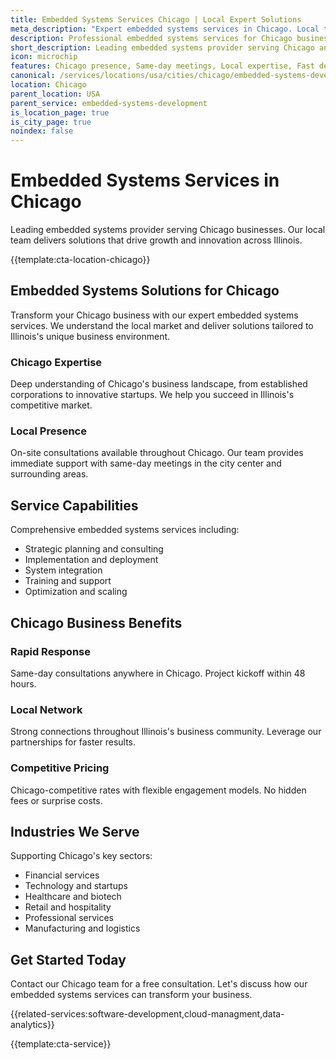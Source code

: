 ```yaml
---
title: Embedded Systems Services Chicago | Local Expert Solutions
meta_description: "Expert embedded systems services in Chicago. Local team, same-day consultations, proven results. Transform your business today."
description: Professional embedded systems services for Chicago businesses
short_description: Leading embedded systems provider serving Chicago and Illinois.
icon: microchip
features: Chicago presence, Same-day meetings, Local expertise, Fast deployment, Competitive rates, Proven track record
canonical: /services/locations/usa/cities/chicago/embedded-systems-development-chicago.html
location: Chicago
parent_location: USA
parent_service: embedded-systems-development
is_location_page: true
is_city_page: true
noindex: false
---
```


# Embedded Systems Services in Chicago

Leading embedded systems provider serving Chicago businesses. Our local team delivers solutions that drive growth and innovation across Illinois.

{{template:cta-location-chicago}}

## Embedded Systems Solutions for Chicago

Transform your Chicago business with our expert embedded systems services. We understand the local market and deliver solutions tailored to Illinois's unique business environment.

### Chicago Expertise

Deep understanding of Chicago's business landscape, from established corporations to innovative startups. We help you succeed in Illinois's competitive market.

### Local Presence

On-site consultations available throughout Chicago. Our team provides immediate support with same-day meetings in the city center and surrounding areas.

## Service Capabilities

Comprehensive embedded systems services including:
- Strategic planning and consulting
- Implementation and deployment
- System integration
- Training and support
- Optimization and scaling

## Chicago Business Benefits

### Rapid Response
Same-day consultations anywhere in Chicago. Project kickoff within 48 hours.

### Local Network
Strong connections throughout Illinois's business community. Leverage our partnerships for faster results.

### Competitive Pricing
Chicago-competitive rates with flexible engagement models. No hidden fees or surprise costs.

## Industries We Serve

Supporting Chicago's key sectors:
- Financial services
- Technology and startups
- Healthcare and biotech
- Retail and hospitality
- Professional services
- Manufacturing and logistics

## Get Started Today

Contact our Chicago team for a free consultation. Let's discuss how our embedded systems services can transform your business.

{{related-services:software-development,cloud-managment,data-analytics}}

{{template:cta-service}}
